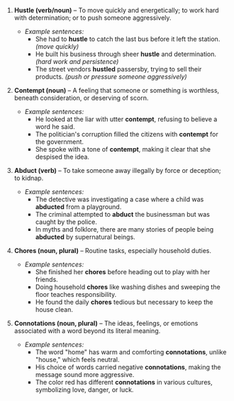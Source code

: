
1. **Hustle (verb/noun)** – To move quickly and energetically; to work hard with determination; or to push someone aggressively.  
   - *Example sentences:*  
     - She had to **hustle** to catch the last bus before it left the station. *(move quickly)*  
     - He built his business through sheer **hustle** and determination. *(hard work and persistence)*  
     - The street vendors **hustled** passersby, trying to sell their products. *(push or pressure someone aggressively)*  

2. **Contempt (noun)** – A feeling that someone or something is worthless, beneath consideration, or deserving of scorn.  
   - *Example sentences:*  
     - He looked at the liar with utter **contempt**, refusing to believe a word he said.  
     - The politician's corruption filled the citizens with **contempt** for the government.  
     - She spoke with a tone of **contempt**, making it clear that she despised the idea.  

3. **Abduct (verb)** – To take someone away illegally by force or deception; to kidnap.  
   - *Example sentences:*  
     - The detective was investigating a case where a child was **abducted** from a playground.  
     - The criminal attempted to **abduct** the businessman but was caught by the police.  
     - In myths and folklore, there are many stories of people being **abducted** by supernatural beings.  

4. **Chores (noun, plural)** – Routine tasks, especially household duties.  
   - *Example sentences:*  
     - She finished her **chores** before heading out to play with her friends.  
     - Doing household **chores** like washing dishes and sweeping the floor teaches responsibility.  
     - He found the daily **chores** tedious but necessary to keep the house clean.  

5. **Connotations (noun, plural)** – The ideas, feelings, or emotions associated with a word beyond its literal meaning.  
   - *Example sentences:*  
     - The word "home" has warm and comforting **connotations**, unlike "house," which feels neutral.  
     - His choice of words carried negative **connotations**, making the message sound more aggressive.  
     - The color red has different **connotations** in various cultures, symbolizing love, danger, or luck.  
